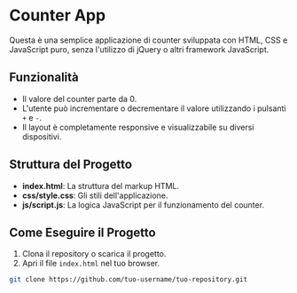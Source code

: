 # Counter App

Questa è una semplice applicazione di counter sviluppata con HTML, CSS e JavaScript puro, senza l'utilizzo di jQuery o altri framework JavaScript.

## Funzionalità

- Il valore del counter parte da 0.
- L'utente può incrementare o decrementare il valore utilizzando i pulsanti `+` e `-`.
- Il layout è completamente responsive e visualizzabile su diversi dispositivi.

## Struttura del Progetto

- **index.html**: La struttura del markup HTML.
- **css/style.css**: Gli stili dell'applicazione.
- **js/script.js**: La logica JavaScript per il funzionamento del counter.

## Come Eseguire il Progetto

1. Clona il repository o scarica il progetto.
2. Apri il file `index.html` nel tuo browser.

```bash
git clone https://github.com/tuo-username/tuo-repository.git

